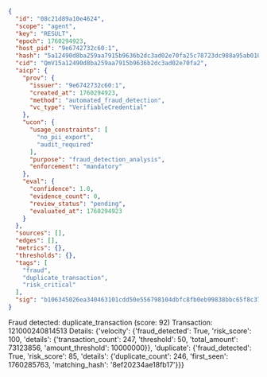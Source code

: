 ```json
{
  "id": "08c21d89a10e4624",
  "scope": "agent",
  "key": "RESULT",
  "epoch": 1760294923,
  "host_pid": "9e6742732c60:1",
  "hash": "5a12490d8ba259aa7915b9636b2dc3ad02e70fa25c78723dc988a95ab010da24",
  "cid": "QmV15a12490d8ba259aa7915b9636b2dc3ad02e70fa2",
  "aicp": {
    "prov": {
      "issuer": "9e6742732c60:1",
      "created_at": 1760294923,
      "method": "automated_fraud_detection",
      "vc_type": "VerifiableCredential"
    },
    "ucon": {
      "usage_constraints": [
        "no_pii_export",
        "audit_required"
      ],
      "purpose": "fraud_detection_analysis",
      "enforcement": "mandatory"
    },
    "eval": {
      "confidence": 1.0,
      "evidence_count": 0,
      "review_status": "pending",
      "evaluated_at": 1760294923
    }
  },
  "sources": [],
  "edges": [],
  "metrics": {},
  "thresholds": {},
  "tags": [
    "fraud",
    "duplicate_transaction",
    "risk_critical"
  ],
  "sig": "b106345026ea340463101cdd50e556798104dbfc8fb0eb99838bbc65f8c37af2"
}
```

Fraud detected: duplicate_transaction (score: 92)
Transaction: 121000240814513
Details: {'velocity': {'fraud_detected': True, 'risk_score': 100, 'details': {'transaction_count': 247, 'threshold': 50, 'total_amount': 73123856, 'amount_threshold': 10000000}}, 'duplicate': {'fraud_detected': True, 'risk_score': 85, 'details': {'duplicate_count': 246, 'first_seen': 1760285763, 'matching_hash': '8ef20234ae18fb17'}}}